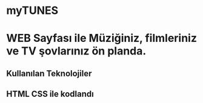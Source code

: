 <h1> myTUNES <h1>
WEB Sayfası ile Müziğiniz, filmleriniz ve TV şovlarınız ön planda.

<h2> Kullanılan Teknolojiler <h2>
HTML CSS ile kodlandı
